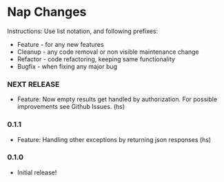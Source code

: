 Nap Changes
==============

Instructions:
Use list notation, and following prefixes:

- Feature - for any new features
- Cleanup - any code removal or non visible maintenance change
- Refactor - code refactoring, keeping same functionality
- Bugfix - when fixing any major bug


### NEXT RELEASE

- Feature: Now empty results get handled by authorization. For possible improvements see Github Issues. (hs)


### 0.1.1

- Feature: Handling other exceptions by returning json responses (hs)


### 0.1.0

- Initial release!

